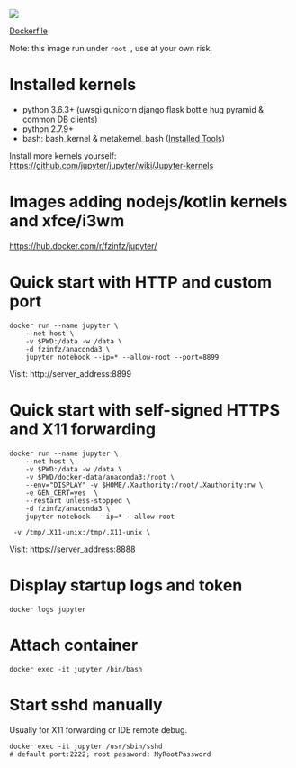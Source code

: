 [![](https://images.microbadger.com/badges/image/fzinfz/anaconda3.svg)](https://microbadger.com/images/fzinfz/anaconda3 "Get your own image badge on microbadger.com") 

[Dockerfile](https://github.com/fzinfz/docker-images/blob/master/anaconda3/Dockerfile)

Note: this image run under `root `, use at your own risk.

# Installed kernels
- python 3.6.3+ (uwsgi gunicorn django flask bottle hug pyramid & common DB clients)
- python 2.7.9+
- bash: bash_kernel & metakernel_bash ([Installed Tools](https://github.com/fzinfz/scripts/blob/master/install-tools.sh))

Install more kernels yourself: 
https://github.com/jupyter/jupyter/wiki/Jupyter-kernels

# Images adding nodejs/kotlin kernels and xfce/i3wm
https://hub.docker.com/r/fzinfz/jupyter/

# Quick start with HTTP and custom port
```
docker run --name jupyter \
    --net host \
    -v $PWD:/data -w /data \
    -d fzinfz/anaconda3 \
    jupyter notebook --ip=* --allow-root --port=8899
```
Visit: http://server_address:8899

# Quick start with self-signed HTTPS and X11 forwarding
```
docker run --name jupyter \
    --net host \
    -v $PWD:/data -w /data \
    -v $PWD/docker-data/anaconda3:/root \
    --env="DISPLAY" -v $HOME/.Xauthority:/root/.Xauthority:rw \
    -e GEN_CERT=yes  \
    --restart unless-stopped \
    -d fzinfz/anaconda3 \
    jupyter notebook  --ip=* --allow-root
```
     -v /tmp/.X11-unix:/tmp/.X11-unix \

Visit: https://server_address:8888

# Display startup logs and token
    docker logs jupyter

# Attach container
    docker exec -it jupyter /bin/bash

# Start sshd manually
Usually for X11 forwarding or IDE remote debug.

	docker exec -it jupyter /usr/sbin/sshd 
    # default port:2222; root password: MyRootPassword